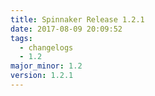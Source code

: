 ```yaml
---
title: Spinnaker Release 1.2.1
date: 2017-08-09 20:09:52
tags:
  - changelogs
  - 1.2
major_minor: 1.2
version: 1.2.1
---
```


<script src="https://gist.github.com/spinnaker-release/512f9f19181c4c19b5d614c44aa9bcaf.js"></script>
